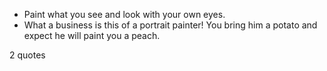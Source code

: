  - Paint what you see and look with your own eyes.
 - What a business is this of a portrait painter! You bring him a potato and expect he will paint you a peach.

2 quotes
